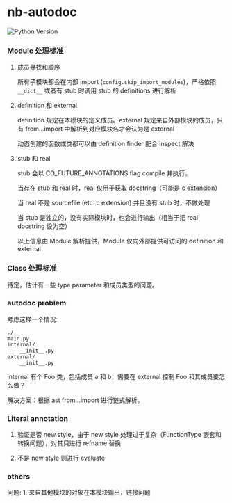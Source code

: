 # nb-autodoc

![Python Version](https://img.shields.io/badge/Python-3.9%2B-%233eca5f)

### Module 处理标准

1. 成员寻找和顺序

    所有子模块都会在内部 import (`config.skip_import_modules`)，严格依照 `__dict__` 或者有 stub 时调用 stub 的 definitions 进行解析

2. definition 和 external

    definition 规定在本模块的定义成员。external 规定来自外部模块的成员，只有 from...import 中解析到对应模块名才会认为是 external

    动态创建的函数或类都可以由 definition finder 配合 inspect 解决

3. stub 和 real

    stub 会以 CO_FUTURE_ANNOTATIONS flag compile 并执行。

    当存在 stub 和 real 时，real 仅用于获取 docstring（可能是 c extension）

    当 real 不是 sourcefile (etc. c extension) 并且没有 stub 时，不做处理

    当 stub 是独立的，没有实际模块时，也会进行输出（相当于把 real docstring 设为空）

    以上信息由 Module 解析提供，Module 仅向外部提供可访问的 definition 和 external

### Class 处理标准

待定，估计有一些 type parameter 和成员类型的问题。

### autodoc problem

考虑这样一个情况:

```
./
main.py
internal/
    __init__.py
external/
    __init__.py
```

internal 有个 Foo 类，包括成员 a 和 b，需要在 external 控制 Foo 和其成员要怎么做？


解决方案：根据 ast from...import 进行链式解析。

### Literal annotation

1. 验证是否 new style，由于 new style 处理过于复杂（FunctionType 嵌套和转换问题），对其只进行 refname 替换

2. 不是 new style 则进行 evaluate

### others

问题:
    1. 来自其他模块的对象在本模块输出，链接问题
